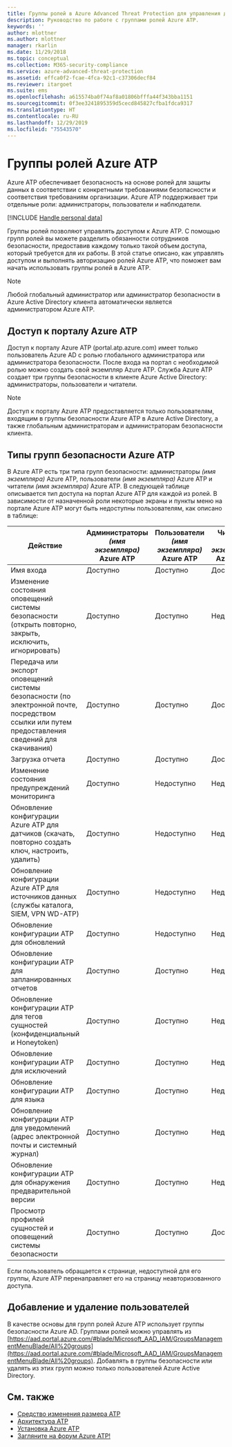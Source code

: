 ```yaml
---
title: Группы ролей в Azure Advanced Threat Protection для управления доступом | Документы Майкрософт
description: Руководство по работе с группами ролей Azure ATP.
keywords: ''
author: mlottner
ms.author: mlottner
manager: rkarlin
ms.date: 11/29/2018
ms.topic: conceptual
ms.collection: M365-security-compliance
ms.service: azure-advanced-threat-protection
ms.assetid: effca0f2-fcae-4fca-92c1-c37306decf84
ms.reviewer: itargoet
ms.suite: ems
ms.openlocfilehash: a615574ba0f74af8a01806bfffa44f343bba1151
ms.sourcegitcommit: 0f3ee3241895359d5cecd845827cfba1fdca9317
ms.translationtype: HT
ms.contentlocale: ru-RU
ms.lasthandoff: 12/29/2019
ms.locfileid: "75543570"
---
```

# <a name="azure-atp-role-groups"></a>Группы ролей Azure ATP

Azure ATP обеспечивает безопасность на основе ролей для защиты данных в соответствии с конкретными требованиями безопасности и соответствия требованиям организации. Azure ATP поддерживает три отдельные роли: администраторы, пользователи и наблюдатели. 

[!INCLUDE [Handle personal data](../includes/gdpr-intro-sentence.md)]

Группы ролей позволяют управлять доступом к Azure ATP. С помощью групп ролей вы можете разделить обязанности сотрудников безопасности, предоставив каждому только такой объем доступа, который требуется для их работы. В этой статье описано, как управлять доступом и выполнять авторизацию ролей Azure ATP, что поможет вам начать использовать группы ролей в Azure ATP.

> [!NOTE]
> Любой глобальный администратор или администратор безопасности в Azure Active Directory клиента автоматически является администратором Azure ATP.

## <a name="accessing-the-azure-atp-portal"></a>Доступ к порталу Azure ATP

Доступ к порталу Azure ATP (portal.atp.azure.com) имеет только пользователь Azure AD с ролью глобального администратора или администратора безопасности. После входа на портал с необходимой ролью можно создать свой экземпляр Azure ATP. Служба Azure ATP создает три группы безопасности в клиенте Azure Active Directory: администраторы, пользователи и читатели. 

> [!NOTE]
> Доступ к порталу Azure ATP предоставляется только пользователям, входящим в группы безопасности Azure ATP в Azure Active Directory, а также глобальным администраторам и администраторам безопасности клиента.


## <a name="types-of-azure-atp-security-groups"></a>Типы групп безопасности Azure ATP 

В Azure ATP есть три типа групп безопасности: администраторы *(имя экземпляра)* Azure ATP, пользователи *(имя экземпляра)* Azure ATP и читатели *(имя экземпляра)* Azure ATP. В следующей таблице описывается тип доступа на портал Azure ATP для каждой из ролей. В зависимости от назначенной роли некоторые экраны и пункты меню на портале Azure ATP могут быть недоступны пользователям, как описано в таблице:

|Действие |Администраторы *(имя экземпляра)* Azure ATP|Пользователи *(имя экземпляра)* Azure ATP|Читатели *(имя экземпляра)* Azure ATP|
|----|----|----|----|
|Имя входа|Доступно|Доступно|Доступно|
|Изменение состояния оповещений системы безопасности (открыть повторно, закрыть, исключить, игнорировать)|Доступно|Доступно|Недоступно|
|Передача или экспорт оповещений системы безопасности (по электронной почте, посредством ссылки или путем предоставления сведений для скачивания)|Доступно|Доступно|Доступно|
|Загрузка отчета|Доступно|Доступно|Доступно|
|Изменение состояния предупреждений мониторинга|Доступно|Недоступно|Недоступно|
|Обновление конфигурации Azure ATP для датчиков (скачать, повторно создать ключ, настроить, удалить)|Доступно|Недоступно|Недоступно|
|Обновление конфигурации Azure ATP для источников данных (службы каталога, SIEM, VPN WD-ATP)|Доступно|Недоступно|Недоступно|
|Обновление конфигурации ATP для обновлений|Доступно|Недоступно|Недоступно|
|Обновление конфигурации ATP для запланированных отчетов|Доступно|Доступно|Недоступно|
|Обновление конфигурации ATP для тегов сущностей (конфиденциальный и Honeytoken)|Доступно|Доступно|Недоступно|
|Обновление конфигурации ATP для исключений|Доступно|Доступно|Недоступно|
|Обновление конфигурации ATP для языка|Доступно|Доступно|Недоступно|
|Обновление конфигурации ATP для уведомлений (адрес электронной почты и системный журнал)|Доступно|Доступно|Недоступно|
|Обновление конфигурации ATP для обнаружения предварительной версии|Доступно|Доступно|Недоступно|
|Просмотр профилей сущностей и оповещений системы безопасности|Доступно|Доступно|Доступно|


Если пользователь обращается к странице, недоступной для его группы, Azure ATP перенаправляет его на страницу неавторизованного доступа. 

## <a name="add-and-remove-users"></a>Добавление и удаление пользователей 


В качестве основы для групп ролей Azure ATP использует группы безопасности Azure AD. Группами ролей можно управлять из [https://aad.portal.azure.com/#blade/Microsoft_AAD_IAM/GroupsManagementMenuBlade/All%20groups](https://aad.portal.azure.com/#blade/Microsoft_AAD_IAM/GroupsManagementMenuBlade/All%20groups). Добавлять в группы безопасности или удалять из этих групп можно только пользователей Azure Active Directory. 

## <a name="see-also"></a>См. также
- [Средство изменения размера ATP](https://aka.ms/aatpsizingtool)
- [Архитектура ATP](atp-architecture.md)
- [Установка Azure ATP](install-atp-step1.md)
- [Загляните на форум Azure ATP!](https://aka.ms/azureatpcommunity)

